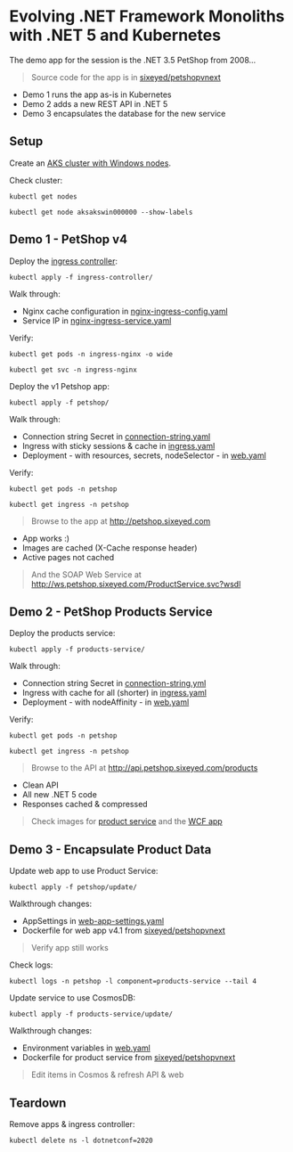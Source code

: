 # Evolving .NET Framework Monoliths with .NET 5 and Kubernetes

The demo app for the session is the .NET 3.5 PetShop from 2008...

> Source code for the app is in [sixeyed/petshopvnext](https://github.com/sixeyed/petshopvnext)

- Demo 1 runs the app as-is in Kubernetes
- Demo 2 adds a new REST API in .NET 5
- Demo 3 encapsulates the database for the new service

## Setup

Create an [AKS cluster with Windows nodes](azure.md).

Check cluster:

```
kubectl get nodes

kubectl get node aksakswin000000 --show-labels
```

## Demo 1 - PetShop v4

Deploy the [ingress controller](ingress-controller/nginx-ingress-controller.yaml):

```
kubectl apply -f ingress-controller/
```

Walk through: 

- Nginx cache configuration in [nginx-ingress-config.yaml](./ingress-controller/nginx-ingress-config.yaml)
- Service IP in [nginx-ingress-service.yaml](./ingress-controller/nginx-ingress-service.yaml)

Verify:

```
kubectl get pods -n ingress-nginx -o wide

kubectl get svc -n ingress-nginx
```

Deploy the v1 Petshop app:

```
kubectl apply -f petshop/
```

Walk through: 

- Connection string Secret in [connection-string.yaml](./petshop/web-connection-string.yaml)
- Ingress with sticky sessions & cache in [ingress.yaml](./petshop/web-ingress.yaml)
- Deployment - with resources, secrets, nodeSelector - in [web.yaml](./petshop/web.yaml)

Verify:

```
kubectl get pods -n petshop

kubectl get ingress -n petshop
```

> Browse to the app at http://petshop.sixeyed.com

- App works :)
- Images are cached (X-Cache response header)
- Active pages not cached 

> And the SOAP Web Service at http://ws.petshop.sixeyed.com/ProductService.svc?wsdl

## Demo 2 - PetShop Products Service

Deploy the products service:

```
kubectl apply -f products-service/
```

Walk through: 

- Connection string Secret in [connection-string.yml](./products-service/connection-string.yaml)
- Ingress with cache for all (shorter) in [ingress.yaml](./products-service/ingress.yaml)
- Deployment - with nodeAffinity - in [web.yaml](./products-service/web.yaml)

Verify:

```
kubectl get pods -n petshop

kubectl get ingress -n petshop
```

> Browse to the API at http://api.petshop.sixeyed.com/products

- Clean API
- All new .NET 5 code
- Responses cached & compressed

> Check images for [product service](https://hub.docker.com/r/sixeyed/petshop-products-service/tags) and the [WCF app](https://hub.docker.com/r/sixeyed/petshop-webservice/tags)


## Demo 3 - Encapsulate Product Data


Update web app to use Product Service:

```
kubectl apply -f petshop/update/
```

Walkthrough changes:

- AppSettings in [web-app-settings.yaml](./petshop/update/web-app-settings.yaml)
- Dockerfile for web app v4.1 from [sixeyed/petshopvnext]()

> Verify app still works

Check logs:

```
kubectl logs -n petshop -l component=products-service --tail 4
```

Update service to use CosmosDB:

```
kubectl apply -f products-service/update/
```

Walkthrough changes:

- Environment variables in [web.yaml](./products-service/update/web.yaml)
- Dockerfile for  product service from [sixeyed/petshopvnext]()

> Edit items in Cosmos & refresh API & web

## Teardown

Remove apps & ingress controller:

```
kubectl delete ns -l dotnetconf=2020
```